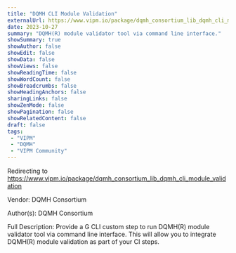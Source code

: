 ```yaml
---
title: "DQMH CLI Module Validation"
externalUrl: https://www.vipm.io/package/dqmh_consortium_lib_dqmh_cli_module_validation
date: 2023-10-27
summary: "DQMH(R) module validator tool via command line interface."
showSummary: true
showAuthor: false
showEdit: false
showData: false
showViews: false
showReadingTime: false
showWordCount: false
showBreadcrumbs: false
showHeadingAnchors: false
sharingLinks: false
showZenMode: false
showPagination: false
showRelatedContent: false
draft: false
tags:
 - "VIPM"
 - "DQMH"
 - "VIPM Community"
---
```


Redirecting to https://www.vipm.io/package/dqmh_consortium_lib_dqmh_cli_module_validation

Vendor: DQMH Consortium

Author(s): DQMH Consortium
 
Full Description:
Provide a G CLI custom step to run DQMH(R) module validator tool via command line interface.
This will allow you to integrate DQMH(R) module validation as part of your CI steps.